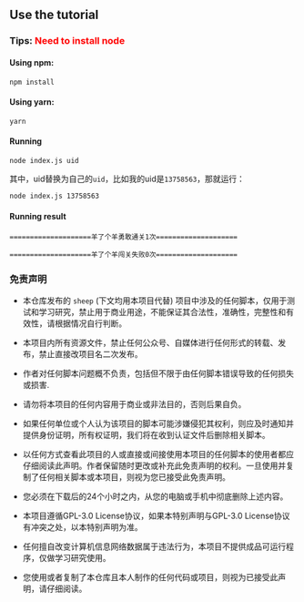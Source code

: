 ## Use the tutorial


### Tips: <font color='red'>Need to install node </font>
#### Using npm:
```
npm install
```
#### Using yarn:
```
yarn
```
#### Running
```
node index.js uid
```

其中，uid替换为自己的`uid`，比如我的uid是`13758563`，那就运行：

```
node index.js 13758563
```

#### Running result
```
====================羊了个羊勇敢通关1次====================

====================羊了个羊闯关失败0次====================
```

### 免责声明
- 本仓库发布的 `sheep` (下文均用本项目代替) 项目中涉及的任何脚本，仅用于测试和学习研究，禁止用于商业用途，不能保证其合法性，准确性，完整性和有效性，请根据情况自行判断。

- 本项目内所有资源文件，禁止任何公众号、自媒体进行任何形式的转载、发布，禁止直接改项目名二次发布。

- 作者对任何脚本问题概不负责，包括但不限于由任何脚本错误导致的任何损失或损害.

- 请勿将本项目的任何内容用于商业或非法目的，否则后果自负。

- 如果任何单位或个人认为该项目的脚本可能涉嫌侵犯其权利，则应及时通知并提供身份证明，所有权证明，我们将在收到认证文件后删除相关脚本。

- 以任何方式查看此项目的人或直接或间接使用本项目的任何脚本的使用者都应仔细阅读此声明。作者保留随时更改或补充此免责声明的权利。一旦使用并复制了任何相关脚本或本项目，则视为您已接受此免责声明。

- 您必须在下载后的24个小时之内，从您的电脑或手机中彻底删除上述内容。

- 本项目遵循GPL-3.0 License协议，如果本特别声明与GPL-3.0 License协议有冲突之处，以本特别声明为准。

- 任何擅自改变计算机信息网络数据属于违法行为，本项目不提供成品可运行程序，仅做学习研究使用。

- 您使用或者复制了本仓库且本人制作的任何代码或项目，则视为已接受此声明，请仔细阅读。